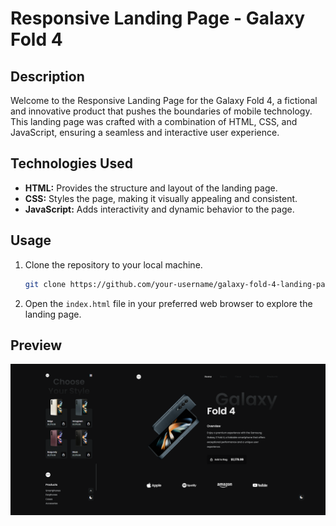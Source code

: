 # Responsive Landing Page - Galaxy Fold 4

## Description

Welcome to the Responsive Landing Page for the Galaxy Fold 4, a fictional and innovative product that pushes the boundaries of mobile technology. This landing page was crafted with a combination of HTML, CSS, and JavaScript, ensuring a seamless and interactive user experience.

## Technologies Used

- **HTML:** Provides the structure and layout of the landing page.
- **CSS:** Styles the page, making it visually appealing and consistent.
- **JavaScript:** Adds interactivity and dynamic behavior to the page.

## Usage

1. Clone the repository to your local machine.

   ```bash
   git clone https://github.com/your-username/galaxy-fold-4-landing-page.git
   ```

2. Open the `index.html` file in your preferred web browser to explore the landing page.

## Preview

![Galaxy Fold 4 Landing Page](./preview.png)
